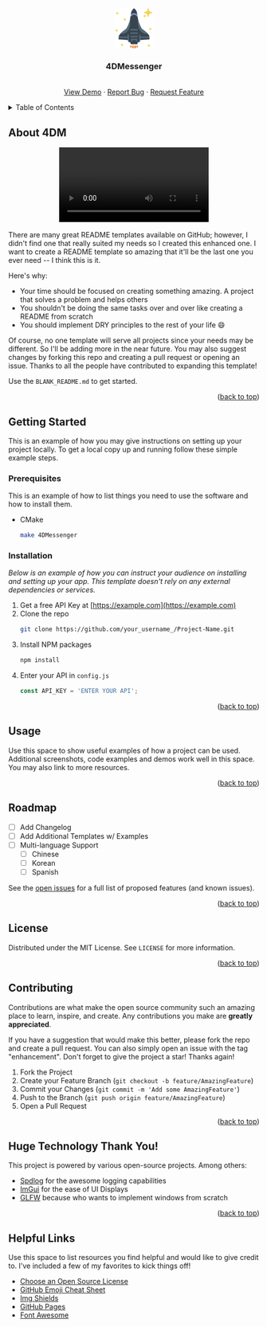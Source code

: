 <a name="readme-top"></a>

<!-- PROJECT LOGO -->
<br />
<div align="center">
  <a href="https://github.com/k5tuck/4DMessenger">
    <img src="util/images/starship.svg" alt="Logo" width="80" height="80">
  </a>

  <h3 align="center">4DMessenger</h3>

  <p align="center">
    <br />
    <a href="https://github.com/k5tuck/4DMessenger">View Demo</a>
    ·
    <a href="https://github.com/k5tuck/4DMessenger/issues">Report Bug</a>
    ·
    <a href="https://github.com/k5tuck/4DMessenger/issues">Request Feature</a>
  </p>
</div>

<!-- TABLE OF CONTENTS -->
<details>
  <summary>Table of Contents</summary>
  <ol>
    <li>
      <a href="#about-4dm">About 4DM</a>
    </li>
    <li>
      <a href="#getting-started">Getting Started</a>
      <ul>
        <li><a href="#prerequisites">Prerequisites</a></li>
        <li><a href="#installation">Installation</a></li>
      </ul>
    </li>
    <li><a href="#usage">Usage</a></li>
    <li><a href="#roadmap">Roadmap</a></li>
    <li><a href="#contributing">Contributing</a></li>
    <li><a href="#license">License</a></li>
    <li><a href="#helpful-links">Helpful Links</a></li>
  </ol>
</details>

<!-- ABOUT -->
## About 4DM

<p align="center">
  <video src="util/images/brain.mp4" loop autoplay controls alt="Product Screen Shot"></video>
</p>

There are many great README templates available on GitHub; however, I didn't find one that really suited my needs so I created this enhanced one. I want to create a README template so amazing that it'll be the last one you ever need -- I think this is it.

Here's why:
* Your time should be focused on creating something amazing. A project that solves a problem and helps others
* You shouldn't be doing the same tasks over and over like creating a README from scratch
* You should implement DRY principles to the rest of your life :smile:

Of course, no one template will serve all projects since your needs may be different. So I'll be adding more in the near future. You may also suggest changes by forking this repo and creating a pull request or opening an issue. Thanks to all the people have contributed to expanding this template!

Use the `BLANK_README.md` to get started.

<p align="right">(<a href="#readme-top">back to top</a>)</p>

<!-- GETTING STARTED -->
## Getting Started
This is an example of how you may give instructions on setting up your project locally.
To get a local copy up and running follow these simple example steps.

### Prerequisites

This is an example of how to list things you need to use the software and how to install them.

* CMake
  ```sh
  make 4DMessenger
  ```

### Installation

_Below is an example of how you can instruct your audience on installing and setting up your app. This template doesn't rely on any external dependencies or services._

1. Get a free API Key at [https://example.com](https://example.com)
2. Clone the repo
   ```sh
   git clone https://github.com/your_username_/Project-Name.git
   ```
3. Install NPM packages
   ```sh
   npm install
   ```
4. Enter your API in `config.js`
   ```js
   const API_KEY = 'ENTER YOUR API';
   ```

<p align="right">(<a href="#readme-top">back to top</a>)</p>  

<!-- USAGE -->
## Usage

Use this space to show useful examples of how a project can be used. Additional screenshots, code examples and demos work well in this space. You may also link to more resources.

<p align="right">(<a href="#readme-top">back to top</a>)</p>

<!-- ROADMAP -->
## Roadmap

- [ ] Add Changelog
- [ ] Add Additional Templates w/ Examples
- [ ] Multi-language Support
    - [ ] Chinese
    - [ ] Korean
    - [ ] Spanish

See the [open issues](https://github.com/k5tuck/4DMessenger/issues) for a full list of proposed features (and known issues).

<p align="right">(<a href="#readme-top">back to top</a>)</p>

<!-- LICENSE -->
## License

Distributed under the MIT License. See `LICENSE` for more information.

<p align="right">(<a href="#readme-top">back to top</a>)</p>

<!-- ## Contributions -->
## Contributing

Contributions are what make the open source community such an amazing place to learn, inspire, and create. Any contributions you make are **greatly appreciated**.

If you have a suggestion that would make this better, please fork the repo and create a pull request. You can also simply open an issue with the tag "enhancement".
Don't forget to give the project a star! Thanks again!

1. Fork the Project
2. Create your Feature Branch (`git checkout -b feature/AmazingFeature`)
3. Commit your Changes (`git commit -m 'Add some AmazingFeature'`)
4. Push to the Branch (`git push origin feature/AmazingFeature`)
5. Open a Pull Request

<p align="right">(<a href="#readme-top">back to top</a>)</p>

<!-- ACKNOWLEDGMENTS -->
## Huge Technology Thank You!

This project is powered by various open-source projects. Among others:

- [Spdlog](https://github.com/gabime/spdlog) for the awesome logging capabilities
- [ImGui](https://github.com/ocornut/imgui) for the ease of UI Displays
- [GLFW](https://github.com/glfw/glfw) because who wants to implement windows from scratch
<!-- - [Welcome Bot](https://github.com/behaviorbot/welcome) to welcome new contributors -->
<!-- - [All Contributors Bot](https://github.com/all-contributors/all-contributors-bot) to recognize the contributions of everyone -->

<p align="right">(<a href="#readme-top">back to top</a>)</p>

## Helpful Links

Use this space to list resources you find helpful and would like to give credit to. I've included a few of my favorites to kick things off!

* [Choose an Open Source License](https://choosealicense.com)
* [GitHub Emoji Cheat Sheet](https://www.webpagefx.com/tools/emoji-cheat-sheet)
* [Img Shields](https://shields.io)
* [GitHub Pages](https://pages.github.com)
* [Font Awesome](https://fontawesome.com)


<!-- MARKDOWN LINKS & IMAGES -->
<!-- https://www.markdownguide.org/basic-syntax/#reference-style-links -->
[contributors-shield]: https://img.shields.io/github/contributors/k5tuck/4DMessenger.svg?style=for-the-badge
[contributors-url]: https://github.com/k5tuck/4DMessenger/graphs/contributors
[forks-shield]: https://img.shields.io/github/forks/k5tuck/4DMessenger.svg?style=for-the-badge
[forks-url]: https://github.com/k5tuck/4DMessenger/network/members
[stars-shield]: https://img.shields.io/github/stars/k5tuck/4DMessenger.svg?style=for-the-badge
[stars-url]: https://github.com/k5tuck/4DMessenger/stargazers
[issues-shield]: https://img.shields.io/github/issues/k5tuck/4DMessenger.svg?style=for-the-badge
[issues-url]: https://github.com/k5tuck/4DMessenger/issues
[license-shield]: https://img.shields.io/github/license/k5tuck/4DMessenger.svg?style=for-the-badge
[license-url]: https://github.com/k5tuck/4DMessenger/blob/master/LICENSE.txt
[linkedin-shield]: https://img.shields.io/badge/-LinkedIn-black.svg?style=for-the-badge&logo=linkedin&colorB=555
[linkedin-url]: https://linkedin.com/in/othneildrew

[product-screenshot]: images/brain.mp4
[Next.js]: https://img.shields.io/badge/next.js-000000?style=for-the-badge&logo=nextdotjs&logoColor=white
[Next-url]: https://nextjs.org/
[React.js]: https://img.shields.io/badge/React-20232A?style=for-the-badge&logo=react&logoColor=61DAFB
[React-url]: https://reactjs.org/
[Vue.js]: https://img.shields.io/badge/Vue.js-35495E?style=for-the-badge&logo=vuedotjs&logoColor=4FC08D
[Vue-url]: https://vuejs.org/
[Angular.io]: https://img.shields.io/badge/Angular-DD0031?style=for-the-badge&logo=angular&logoColor=white
[Angular-url]: https://angular.io/
[Svelte.dev]: https://img.shields.io/badge/Svelte-4A4A55?style=for-the-badge&logo=svelte&logoColor=FF3E00
[Svelte-url]: https://svelte.dev/
[Laravel.com]: https://img.shields.io/badge/Laravel-FF2D20?style=for-the-badge&logo=laravel&logoColor=white
[Laravel-url]: https://laravel.com
[Bootstrap.com]: https://img.shields.io/badge/Bootstrap-563D7C?style=for-the-badge&logo=bootstrap&logoColor=white
[Bootstrap-url]: https://getbootstrap.com
[JQuery.com]: https://img.shields.io/badge/jQuery-0769AD?style=for-the-badge&logo=jquery&logoColor=white
[JQuery-url]: https://jquery.com 
